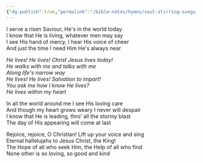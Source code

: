 ```yaml
---
{"dg-publish":true,"permalink":"/bible-notes/hymns/soul-stirring-songs-and-hymns/he-lives/","title":"He Lives","tags":["favoritehymns"],"created":"","updated":""}
---
```



I serve a risen Saviour, He's in the world today  
I know that He is living, whatever men may say  
I see His hand of mercy, I hear His voice of cheer  
And just the time I need Him He's always near

*He lives! He lives! Christ Jesus lives today!  
He walks with me and talks with me  
Along life's narrow way  
He lives! He lives! Salvation to impart!  
You ask me how I know He lives?  
He lives within my heart*

In all the world around me I see His loving care  
And though my heart grows weary I never will despair  
I know that He is leading, thro' all the stormy blast  
The day of His appearing will come at last

Rejoice, rejoice, O Christian! Lift up your voice and sing  
Eternal hallelujahs to Jesus Christ, the King!  
The Hope of all who seek Him, the Help of all who find  
None other is so loving, so good and kind